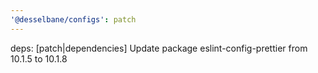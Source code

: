 ```yaml
---
'@desselbane/configs': patch
---
```


deps: [patch|dependencies] Update package eslint-config-prettier from 10.1.5 to 10.1.8
